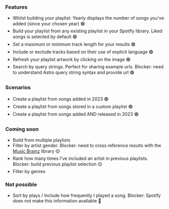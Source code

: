 ### Features

- Whilst building your playlist: Yearly displays the number of songs you've added (since your chosen year) 🟢
- Build your playlist from any existing playlist in your Spotify library. Liked songs is selected by default 🟢
- Set a maximum or minimum track length for your results 🟢
- Include or exclude tracks based on their use of explicit language 🟢
- Refresh your playlist artwork by clicking on the image 🟢
- Search by query strings. Perfect for sharing example urls. Blocker: need to understand Astro query string syntax and provide url 🟢

### Scenarios

- Create a playlist from songs added in 2023 🟢
- Create a playlist from songs stored in a custom playlist 🟢
- Create a playlist from songs added AND released in 2023 🟢

### Coming soon

- Build from multiple playlists
- Filter by artist gender. Blocker: need to cross reference results with the [Music Brainz](https://musicbrainz.org/) library 🟡
- Rank how many times I've included an artist in previous playlists. Blocker: build previous playlist selection 🟡
- Filter by genres

### Not possible

- Sort by plays / Include how frequently I played a song. Blocker: Spotify does not make this information available 🔴
